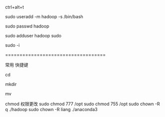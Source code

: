 ctrl+alt+t

sudo useradd -m hadoop -s /bin/bash

sudo passwd hadoop

sudo adduser hadoop sudo

sudo -i


===================================

常用 快捷键 

cd

mkdir

mv

chmod
权限更改
sudo chmod 777 /opt
sudo chmod 755 /opt
sudo chown -R q ./hadoop
sudo chown -R liang ./anaconda3
